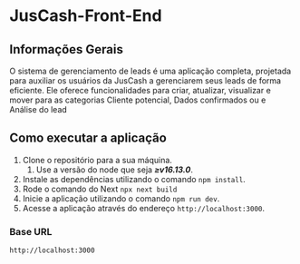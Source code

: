 # JusCash-Front-End
## Informações Gerais
O sistema de gerenciamento de leads é uma aplicação completa, projetada para auxiliar os usuários da JusCash a gerenciarem 
seus leads de forma eficiente. Ele oferece funcionalidades para criar, atualizar, visualizar e mover para as categorias 
Cliente potencial, Dados confirmados ou e Análise do lead

## Como executar a aplicação

1. Clone o repositório para a sua máquina.
    1. Use a versão do node que seja ***≥v16.13.0***.
2. Instale as dependências utilizando o comando `npm install`.
3. Rode o comando do Next `npx next build`
4. Inicie a aplicação utilizando o comando `npm run dev`.
5. Acesse a aplicação através do endereço `http://localhost:3000`.

### Base URL

`http://localhost:3000`